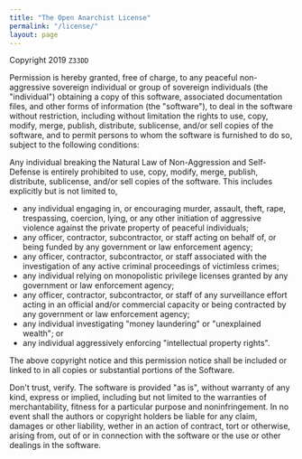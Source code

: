 ```yaml
---
title: "The Open Anarchist License"
permalink: "/license/"
layout: page
---
```


Copyright 2019 `Z33DD`

Permission is hereby granted, free of charge, to any peaceful non-aggressive sovereign individual or group of sovereign individuals (the "individual") obtaining a copy of this software, associated documentation files, and other forms of information (the "software"), to deal in the software without restriction, including without limitation the rights to use, copy, modify, merge, publish, distribute, sublicense, and/or sell copies of the software, and to permit persons to whom the software is furnished to do so, subject to the following conditions:

Any individual breaking the Natural Law of Non-Aggression and Self-Defense is entirely prohibited to use, copy, modify, merge, publish, distribute, sublicense, and/or sell copies of the software. This includes explicitly but is not limited to,

* any individual engaging in, or encouraging murder, assault, theft, rape, trespassing, coercion, lying, or any other initiation of aggressive violence against the private property of peaceful individuals;
* any officer, contractor, subcontractor, or staff acting on behalf of, or being funded by any government or law enforcement agency;
* any officer, contractor, subcontractor, or staff associated with the investigation of any active criminal proceedings of victimless crimes;
* any individual relying on monopolistic privilege licenses granted by any government or law enforcement agency;
* any officer, contractor, subcontractor, or staff of any surveillance effort acting in an official and/or commercial capacity or being contracted by any government or law enforcement agency;
* any individual investigating "money laundering" or "unexplained wealth"; or
* any individual aggressively enforcing "intellectual property rights".

The above copyright notice and this permission notice shall be included or linked to in all copies or substantial portions of the Software.

Don't trust, verify. The software is provided "as is", without warranty of any kind, express or implied, including but not limited to the warranties of merchantability, fitness for a particular purpose and noninfringement. In no event shall the authors or copyright holders be liable for any claim, damages or other liability, wether in an action of contract, tort or otherwise, arising from, out of or in connection with the software or the use or other dealings in the software.
